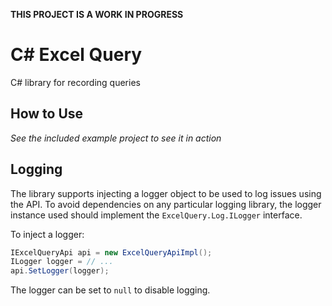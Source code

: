 **THIS PROJECT IS A WORK IN PROGRESS**

# C# Excel Query

C# library for recording queries

## How to Use

*See the included example project to see it in action*

## Logging

The library supports injecting a logger object to be used to log issues using the API.
To avoid dependencies on any particular logging library, the logger instance used should implement the `ExcelQuery.Log.ILogger` interface.

To inject a logger:

```csharp
IExcelQueryApi api = new ExcelQueryApiImpl();
ILogger logger = // ...
api.SetLogger(logger);
```

The logger can be set to `null` to disable logging.
